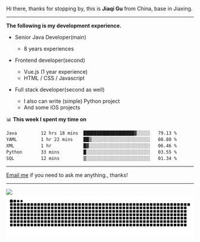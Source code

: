 Hi there, thanks for stopping by, this is **Jiaqi Gu** from China, base in Jiaxing.

---

**The following is my development experience.**

- Senior Java Developer(main)
  - 8 years experiences

- Frontend developer(second)
  - Vue.js (1 year experience)
  - HTML / CSS / Javascript
  
- Full stack developer(second as well)
  - I also can write (simple) Python project
  - And some iOS projects

📊 **This week I spent my time on**
<!--START_SECTION:waka-->

```txt
Java         12 hrs 18 mins  ███████████████████▓░░░░░   79.13 %
YAML         1 hr 22 mins    ██▒░░░░░░░░░░░░░░░░░░░░░░   08.80 %
XML          1 hr            █▓░░░░░░░░░░░░░░░░░░░░░░░   06.46 %
Python       33 mins         █░░░░░░░░░░░░░░░░░░░░░░░░   03.55 %
SQL          12 mins         ▒░░░░░░░░░░░░░░░░░░░░░░░░   01.34 %
```

<!--END_SECTION:waka-->

---

[Email me](mailto:htk2klwgr@mozmail.com?subject=Hiring_from_GitHub) if you need to ask me anything., thanks!

---

![]( https://visitor-badge.glitch.me/badge?page_id=githubgujiaqi)
![]( https://github.com/droid-Q/droid-Q/raw/output/github-contribution-grid-snake.svg#gh-dark-mode-only)
